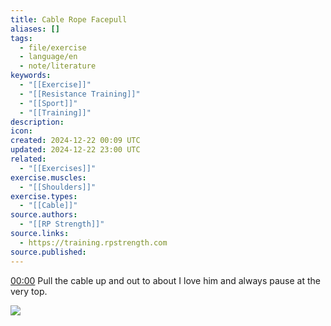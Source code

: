 ```yaml
---
title: Cable Rope Facepull
aliases: []
tags:
  - file/exercise
  - language/en
  - note/literature
keywords:
  - "[[Exercise]]"
  - "[[Resistance Training]]"
  - "[[Sport]]"
  - "[[Training]]"
description: 
icon: 
created: 2024-12-22 00:09 UTC
updated: 2024-12-22 23:00 UTC
related:
  - "[[Exercises]]"
exercise.muscles:
  - "[[Shoulders]]"
exercise.types:
  - "[[Cable]]"
source.authors:
  - "[[RP Strength]]"
source.links:
  - https://training.rpstrength.com
source.published: 
---
```


[00:00](https://www.youtube.com/watch?v=-MODnZdnmAQ&t=0) Pull the cable up and out to about I love him and always pause at the very top.

![](https://www.youtube.com/watch?v=-MODnZdnmAQ)

